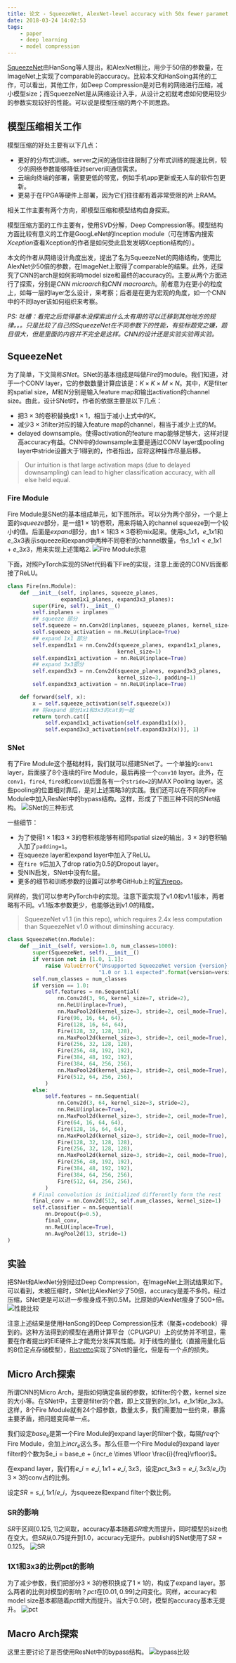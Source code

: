 ```yaml
---
title: 论文 - SqueezeNet, AlexNet-level accuracy with 50x fewer parameters and <0.5MB model size
date: 2018-03-24 14:02:53
tags:
    - paper
    - deep learning
    - model compression
---
```

[SqueezeNet](https://arxiv.org/abs/1602.07360)由HanSong等人提出，和AlexNet相比，用少于$50$倍的参数量，在ImageNet上实现了comparable的accuracy。比较本文和HanSoing其他的工作，可以看出，其他工作，如Deep Compression是对已有的网络进行压缩，减小模型size；而SqueezeNet是从网络设计入手，从设计之初就考虑如何使用较少的参数实现较好的性能。可以说是模型压缩的两个不同思路。

<!-- more -->
## 模型压缩相关工作
模型压缩的好处主要有以下几点：
- 更好的分布式训练。server之间的通信往往限制了分布式训练的提速比例，较少的网络参数能够降低对server间通信需求。
- 云端向终端的部署，需要更低的带宽，例如手机app更新或无人车的软件包更新。
- 更易于在FPGA等硬件上部署，因为它们往往都有着非常受限的片上RAM。

相关工作主要有两个方向，即模型压缩和模型结构自身探索。

模型压缩方面的工作主要有，使用SVD分解，Deep Compression等。模型结构方面比较有意义的工作是GoogLeNet的Inception module（可在博客内搜索*Xception*查看Xception的作者是如何受此启发发明Xception结构的）。

本文的作者从网络设计角度出发，提出了名为SqueezeNet的网络结构，使用比AlexNet少$50$倍的参数，在ImageNet上取得了comparable的结果。此外，还探究了CNN的arch是如何影响model size和最终的accuracy的。主要从两个方面进行了探索，分别是*CNN microarch*和*CNN macroarch*。前者意为在更小的粒度上，如每一层的layer怎么设计，来考察；后者是在更为宏观的角度，如一个CNN中的不同layer该如何组织来考察。

*PS: 吐槽：看完之后觉得基本没探索出什么太有用的可以迁移到其他地方的规律。。。只是比较了自己的SqueezeNet在不同参数下的性能，有些标题党之嫌，题目很大，但是里面的内容并不完全是这样。CNN的设计还是实验实验再实验。*

## SqueezeNet
为了简单，下文简称*SNet*。SNet的基本组成是叫做*Fire*的module。我们知道，对于一个CONV layer，它的参数数量计算应该是：$K \times K \times M \times N$。其中，$K$是filter的spatial size，$M$和$N$分别是输入feature map和输出activation的channel size。由此，设计SNet时，作者的依据主要是以下几点：
- 把$3\times 3$的卷积替换成$1\times 1$，相当于减小上式中的$K$。
- 减少$3\times 3$filter对应的输入feature map的channel，相当于减少上式的$M$。
- delayed downsample。使得activation的feature map能够足够大，这样对提高accuracy有益。CNN中的downsample主要是通过CONV layer或pooling layer中stride设置大于$1$得到的，作者指出，应将这种操作尽量后移。

> Our intuition is that large activation maps (due to delayed downsampling) can lead to higher classification accuracy, with all else held equal.

### Fire Module
Fire Module是SNet的基本组成单元，如下图所示。可以分为两个部分，一个是上面的*squeeze*部分，是一组$1\times 1$的卷积，用来将输入的channel squeeze到一个较小的值。后面是*expand*部分，由$1\times 1$和$3\times 3$卷积mix起来。使用$s\_{1 x 1}$，$e\_{1x1}$和$e\_{3x3}$表示squeeze和expand中两种不同卷积的channel数量，令$s\_{1x1} < e\_{1x1} + e\_{3x3}$，用来实现上述策略2.
![Fire Module示意](/img/paper-squeezenet-fire-module.png)

下面，对照PyTorch实现的SNet代码看下Fire的实现，注意上面说的CONV后面都接了ReLU。
``` py
class Fire(nn.Module):
    def __init__(self, inplanes, squeeze_planes,
                 expand1x1_planes, expand3x3_planes):
        super(Fire, self).__init__()
        self.inplanes = inplanes
        ## squeeze 部分
        self.squeeze = nn.Conv2d(inplanes, squeeze_planes, kernel_size=1)
        self.squeeze_activation = nn.ReLU(inplace=True)
        ## expand 1x1 部分
        self.expand1x1 = nn.Conv2d(squeeze_planes, expand1x1_planes,
                                   kernel_size=1)
        self.expand1x1_activation = nn.ReLU(inplace=True)
        ## expand 3x3部分
        self.expand3x3 = nn.Conv2d(squeeze_planes, expand3x3_planes,
                                   kernel_size=3, padding=1)
        self.expand3x3_activation = nn.ReLU(inplace=True)

    def forward(self, x):
        x = self.squeeze_activation(self.squeeze(x))
        ## 将expand 部分1x1和3x3的cat到一起
        return torch.cat([
            self.expand1x1_activation(self.expand1x1(x)),
            self.expand3x3_activation(self.expand3x3(x))], 1)
```

### SNet
有了Fire Module这个基础材料，我们就可以搭建SNet了。一个单独的`conv1` layer，后面接了$8$个连续的Fire Module，最后再接一个`conv10` layer。此外，在`conv1`，`fire4`, `fire8`和`conv10`后面各有一个`stride=2`的MAX Pooling layer。这些pooling的位置相对靠后，是对上述策略$3$的实践。我们还可以在不同的Fire Module中加入ResNet中的bypass结构。这样，形成了下图三种不同的SNet结构。
![SNet的三种形式](/img/paper-squeezenet-macroarch.png)

一些细节：
- 为了使得$1\times 1$和$3\times 3$的卷积核能够有相同spatial size的输出，$3\times 3$的卷积输入加了`padding=1`。
- 在squeeze layer和expand layer中加入了ReLU。
- 在`fire 9`后加入了drop ratio为$0.5$的Dropout layer。
- 受NIN启发，SNet中没有fc层。
- 更多的细节和训练参数的设置可以参考GitHub上的[官方repo](https://github.com/DeepScale/SqueezeNet)。

同样的，我们可以参考PyTorch中的实现。注意下面实现了v1.0和v1.1版本，两者略有不同。v1.1版本参数更少，也能够达到v1.0的精度。

> SqueezeNet v1.1 (in this repo), which requires 2.4x less computation than SqueezeNet v1.0 without diminshing accuracy.

``` py
class SqueezeNet(nn.Module):
    def __init__(self, version=1.0, num_classes=1000):
        super(SqueezeNet, self).__init__()
        if version not in [1.0, 1.1]:
            raise ValueError("Unsupported SqueezeNet version {version}:"
                             "1.0 or 1.1 expected".format(version=version))
        self.num_classes = num_classes
        if version == 1.0:
            self.features = nn.Sequential(
                nn.Conv2d(3, 96, kernel_size=7, stride=2),
                nn.ReLU(inplace=True),
                nn.MaxPool2d(kernel_size=3, stride=2, ceil_mode=True),
                Fire(96, 16, 64, 64),
                Fire(128, 16, 64, 64),
                Fire(128, 32, 128, 128),
                nn.MaxPool2d(kernel_size=3, stride=2, ceil_mode=True),
                Fire(256, 32, 128, 128),
                Fire(256, 48, 192, 192),
                Fire(384, 48, 192, 192),
                Fire(384, 64, 256, 256),
                nn.MaxPool2d(kernel_size=3, stride=2, ceil_mode=True),
                Fire(512, 64, 256, 256),
            )
        else:
            self.features = nn.Sequential(
                nn.Conv2d(3, 64, kernel_size=3, stride=2),
                nn.ReLU(inplace=True),
                nn.MaxPool2d(kernel_size=3, stride=2, ceil_mode=True),
                Fire(64, 16, 64, 64),
                Fire(128, 16, 64, 64),
                nn.MaxPool2d(kernel_size=3, stride=2, ceil_mode=True),
                Fire(128, 32, 128, 128),
                Fire(256, 32, 128, 128),
                nn.MaxPool2d(kernel_size=3, stride=2, ceil_mode=True),
                Fire(256, 48, 192, 192),
                Fire(384, 48, 192, 192),
                Fire(384, 64, 256, 256),
                Fire(512, 64, 256, 256),
            )
        # Final convolution is initialized differently form the rest
        final_conv = nn.Conv2d(512, self.num_classes, kernel_size=1)
        self.classifier = nn.Sequential(
            nn.Dropout(p=0.5),
            final_conv,
            nn.ReLU(inplace=True),
            nn.AvgPool2d(13, stride=1)
)
```

## 实验
把SNet和AlexNet分别经过Deep Compression，在ImageNet上测试结果如下。可以看到，未被压缩时，SNet比AlexNet少了$50$倍，accuracy是差不多的。经过压缩，SNet更是可以进一步瘦身成不到$0.5$M，比原始的AlexNet瘦身了$500+$倍。
![性能比较](/img/paper-squeezenet-benchmark.png)

注意上述结果是使用HanSong的Deep Compression技术（聚类+codebook）得到的。这种方法得到的模型在通用计算平台（CPU/GPU）上的优势并不明显，需要在作者提出的EIE硬件上才能充分发挥其性能。对于线性的量化（直接用量化后的$8$位定点存储模型），[Ristretto](http://lepsucd.com/?page_id=630)实现了SNet的量化，但是有一个点的损失。

## Micro Arch探索
所谓CNN的Micro Arch，是指如何确定各层的参数，如filter的个数，kernel size的大小等。在SNet中，主要是filter的个数，即上文提到的$s\_{1x1}$，$e\_{1x1}$和$e\_{3x3}$。这样，$8$个Fire Module就有$24$个超参数，数量太多，我们需要加一些约束，暴露主要矛盾，把问题变简单一点。

我们设定$base_e$是第一个Fire Module的expand layer的filter个数，每隔$freq$个Fire Module，会加上$incr_e$这么多。那么任意一个Fire Module的expand layer filter的个数为$e_i = base_e + (incr_e \times \lfloor \frac{i}{freq}\rfloor)$。

在expand layer，我们有$e\_i = e\_{i,1x1} + e\_{i,3x3}$，设定$pct\_{3x3} = e\_{i,3x3}/e\_i$为$3\times 3$的conv占的比例。

设定$SR = s\_{i,1x1} / e\_i$，为squeeze和expand filter个数比例。

### SR的影响
$SR$于区间$[0.125, 1]$之间取，accuracy基本随着$SR$增大而提升，同时模型的size也在变大。但$SR$从$0.75$提升到$1.0$，accuracy无提升。publish的SNet使用了$SR=0.125$。
![SR](/img/paper-squeeze-sr-impact.png)

### 1X1和3x3的比例pct的影响
为了减少参数，我们把部分$3\times 3$的卷积换成了$1\times 1$的，构成了expand layer。那么两者的比例对模型的影响？$pct$在$[0.01, 0.99]$之间变化。同样，accuracy和model size基本都随着$pct$增大而提升。当大于$0.5$时，模型的accuracy基本无提升。
![pct](/img/paper-squeezenet-pct-impact.png)

## Macro Arch探索
这里主要讨论了是否使用ResNet中的bypass结构。
![bypass比较](/img/paper-squeezenet-bypass.png)